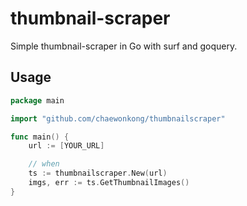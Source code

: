 # thumbnail-scraper

Simple thumbnail-scraper in Go with surf and goquery.

## Usage

```go
package main

import "github.com/chaewonkong/thumbnailscraper"

func main() {
	url := [YOUR_URL]

	// when
	ts := thumbnailscraper.New(url)
	imgs, err := ts.GetThumbnailImages()
}
```
